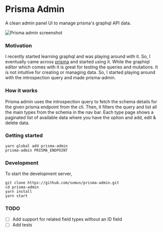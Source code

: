 # Prisma Admin
A clean admin panel UI to manage prisma's graphql API data.

![Prisma admin screenshot](https://raw.githubusercontent.com/somus/prisma-admin/master/screenshot.png)

### Motivation
I recently started learning graphql and was playing around with it. So, I eventually came across [prisma](https://prisma.io) and started using it. While the graphiql editor which comes with it is great for testing the queries and mutations. It is not intuitive for creating or managing data. So, I started playing around with the introspection query and made prisma-admin.

### How it works
Prisma admin uses the introspection query to fetch the schema details for the given prisma endpoint from the cli. Then, it filters the query and list all the main types from the schema in the nav bar. Each type page shows a paginated list of available data where you have the option and add, edit & delete data.

### Getting started

```
yarn global add prisma-admin
prisma-admin PRISMA_ENDPOINT
```

### Development
To start the development server,
```
git clone https://github.com/somus/prisma-admin.git
cd prisma-admin
yarn install
yarn start
```

### TODO
- [ ] Add support for related field types without an ID field
- [ ] Add tests
